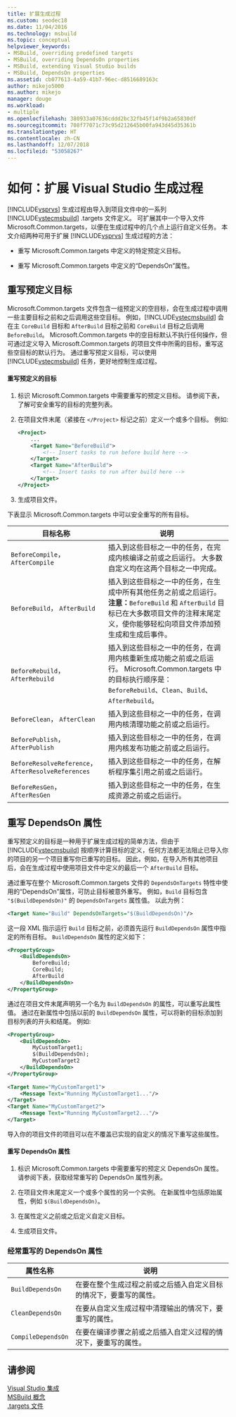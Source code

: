 ```yaml
---
title: 扩展生成过程
ms.custom: seodec18
ms.date: 11/04/2016
ms.technology: msbuild
ms.topic: conceptual
helpviewer_keywords:
- MSBuild, overriding predefined targets
- MSBuild, overriding DependsOn properties
- MSBuild, extending Visual Studio builds
- MSBuild, DependsOn properties
ms.assetid: cb077613-4a59-41b7-96ec-d8516689163c
author: mikejo5000
ms.author: mikejo
manager: douge
ms.workload:
- multiple
ms.openlocfilehash: 380933a07636cddd2bc32fb45f14f9b2a65830df
ms.sourcegitcommit: 708f77071c73c95d212645b00fa943d45d35361b
ms.translationtype: HT
ms.contentlocale: zh-CN
ms.lasthandoff: 12/07/2018
ms.locfileid: "53058267"
---
```

# <a name="how-to-extend-the-visual-studio-build-process"></a>如何：扩展 Visual Studio 生成过程
[!INCLUDE[vsprvs](../code-quality/includes/vsprvs_md.md)] 生成过程由导入到项目文件中的一系列 [!INCLUDE[vstecmsbuild](../extensibility/internals/includes/vstecmsbuild_md.md)] .targets 文件定义。 可扩展其中一个导入文件 Microsoft.Common.targets，以便在生成过程中的几个点上运行自定义任务。 本文介绍两种可用于扩展 [!INCLUDE[vsprvs](../code-quality/includes/vsprvs_md.md)] 生成过程的方法：  
  
-   重写 Microsoft.Common.targets 中定义的特定预定义目标。  
  
-   重写 Microsoft.Common.targets 中定义的“DependsOn”属性。  
  
## <a name="override-predefined-targets"></a>重写预定义目标  
 Microsoft.Common.targets 文件包含一组预定义的空目标，会在生成过程中调用一些主要目标之前和之后调用这些空目标。 例如，[!INCLUDE[vstecmsbuild](../extensibility/internals/includes/vstecmsbuild_md.md)] 会在主 `CoreBuild` 目标和 `AfterBuild` 目标之前和 `CoreBuild` 目标之后调用 `BeforeBuild`。 Microsoft.Common.targets 中的空目标默认不执行任何操作，但可通过定义导入 Microsoft.Common.targets 的项目文件中所需的目标，重写这些空目标的默认行为。 通过重写预定义目标，可以使用 [!INCLUDE[vstecmsbuild](../extensibility/internals/includes/vstecmsbuild_md.md)] 任务，更好地控制生成过程。  
  
#### <a name="to-override-a-predefined-target"></a>重写预定义的目标  
  
1.  标识 Microsoft.Common.targets 中需要重写的预定义目标。 请参阅下表，了解可安全重写的目标的完整列表。  
  
2.  在项目文件末尾（紧接在 `</Project>` 标记之前）定义一个或多个目标。 例如:  
  
    ```xml  
    <Project>  
        ...  
        <Target Name="BeforeBuild">  
            <!-- Insert tasks to run before build here -->  
        </Target>  
        <Target Name="AfterBuild">  
            <!-- Insert tasks to run after build here -->  
        </Target>  
    </Project>  
    ```  
  
3.  生成项目文件。  

下表显示 Microsoft.Common.targets 中可以安全重写的所有目标。  
  
|目标名称|说明|  
|-----------------|-----------------|  
|`BeforeCompile`， `AfterCompile`|插入到这些目标之一中的任务，在完成内核编译之前或之后运行。 大多数自定义均在这两个目标之一中完成。|  
|`BeforeBuild`， `AfterBuild`|插入到这些目标之一中的任务，在生成中所有其他任务之前或之后运行。 **注意：**`BeforeBuild` 和 `AfterBuild` 目标已在大多数项目文件的注释末尾定义，使你能够轻松向项目文件添加预生成和生成后事件。|  
|`BeforeRebuild`， `AfterRebuild`|插入到这些目标之一中的任务，在调用内核重新生成功能之前或之后运行。 Microsoft.Common.targets 中的目标执行顺序是：`BeforeRebuild`、`Clean`、`Build`、`AfterRebuild`。|  
|`BeforeClean`， `AfterClean`|插入到这些目标之一中的任务，在调用内核清理功能之前或之后运行。|  
|`BeforePublish`， `AfterPublish`|插入到这些目标之一中的任务，在调用内核发布功能之前或之后运行。|  
|`BeforeResolveReference`， `AfterResolveReferences`|插入到这些目标之一中的任务，在解析程序集引用之前或之后运行。|  
|`BeforeResGen`， `AfterResGen`|插入到这些目标之一中的任务，在生成资源之前或之后运行。|  
  
## <a name="override-dependson-properties"></a>重写 DependsOn 属性  
 重写预定义的目标是一种用于扩展生成过程的简单方法，但由于 [!INCLUDE[vstecmsbuild](../extensibility/internals/includes/vstecmsbuild_md.md)] 按顺序计算目标的定义，任何方法都无法阻止已导入你的项目的另一个项目重写你已重写的目标。 因此，例如，在导入所有其他项目后，会在生成过程中使用项目文件中定义的最后一个 `AfterBuild` 目标。  
  
 通过重写在整个 Microsoft.Common.targets 文件的 `DependsOnTargets` 特性中使用的“DependsOn”属性，可防止目标被意外重写。 例如，`Build` 目标包含 `"$(BuildDependsOn)"` 的 `DependsOnTargets` 属性值。 以此为例：  
  
```xml  
<Target Name="Build" DependsOnTargets="$(BuildDependsOn)"/>  
```  
  
 这一段 XML 指示运行 `Build` 目标之前，必须首先运行 `BuildDependsOn` 属性中指定的所有目标。 `BuildDependsOn` 属性的定义如下：  
  
```xml  
<PropertyGroup>  
    <BuildDependsOn>  
        BeforeBuild;  
        CoreBuild;  
        AfterBuild  
    </BuildDependsOn>  
</PropertyGroup>  
```  
  
 通过在项目文件末尾声明另一个名为 `BuildDependsOn` 的属性，可以重写此属性值。 通过在新属性中包括以前的 `BuildDependsOn` 属性，可以将新的目标添加到目标列表的开头和结尾。 例如:  
  
```xml  
<PropertyGroup>  
    <BuildDependsOn>  
        MyCustomTarget1;  
        $(BuildDependsOn);  
        MyCustomTarget2  
    </BuildDependsOn>  
</PropertyGroup>  
  
<Target Name="MyCustomTarget1">  
    <Message Text="Running MyCustomTarget1..."/>  
</Target>  
<Target Name="MyCustomTarget2">  
    <Message Text="Running MyCustomTarget2..."/>  
</Target>  
```  
  
 导入你的项目文件的项目可以在不覆盖已实现的自定义的情况下重写这些属性。  
  
#### <a name="to-override-a-dependson-property"></a>重写 DependsOn 属性  
  
1.  标识 Microsoft.Common.targets 中需要重写的预定义 DependsOn 属性。 请参阅下表，获取经常重写的 DependsOn 属性列表。  
  
2.  在项目文件末尾定义一个或多个属性的另一个实例。 在新属性中包括原始属性，例如 `$(BuildDependsOn)`。  
  
3.  在属性定义之前或之后定义自定义目标。  
  
4.  生成项目文件。  
  
### <a name="commonly-overridden-dependson-properties"></a>经常重写的 DependsOn 属性  
  
|属性名称|说明|  
|-------------------|-----------------|  
|`BuildDependsOn`|在要在整个生成过程之前或之后插入自定义目标的情况下，要重写的属性。|  
|`CleanDependsOn`|在要从自定义生成过程中清理输出的情况下，要重写的属性。|  
|`CompileDependsOn`|在要在编译步骤之前或之后插入自定义过程的情况下，要重写的属性。|  
  
## <a name="see-also"></a>请参阅  
 [Visual Studio 集成](../msbuild/visual-studio-integration-msbuild.md)   
 [MSBuild 概念](../msbuild/msbuild-concepts.md)   
 [.targets 文件](../msbuild/msbuild-dot-targets-files.md)